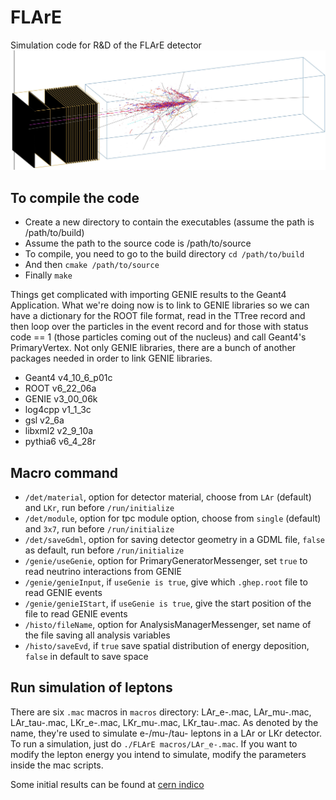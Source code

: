 # FLArE
Simulation code for R&D of the FLArE detector
![nutau evt display](./flare_nutau_evd.jpg)

## To compile the code
* Create a new directory to contain the executables (assume the path is /path/to/build)
* Assume the path to the source code is /path/to/source
* To compile, you need to go to the build directory `cd /path/to/build`
* And then `cmake /path/to/source`
* Finally `make`

Things get complicated with importing GENIE results to the Geant4 Application. What we're doing now is to link to GENIE libraries so we can have a dictionary for the ROOT file format, read in the TTree record and then loop over the particles in the event record and for those with status code == 1 (those particles coming out of the nucleus) and call Geant4's PrimaryVertex. Not only GENIE libraries, there are a bunch of another packages needed in order to link GENIE libraries. 
* Geant4 v4_10_6_p01c
* ROOT v6_22_06a
* GENIE v3_00_06k
* log4cpp v1_1_3c
* gsl v2_6a
* libxml2 v2_9_10a
* pythia6 v6_4_28r

## Macro command
* `/det/material`, option for detector material, choose from `LAr` (default) and `LKr`, run before `/run/initialize`
* `/det/module`, option for tpc module option, choose from `single` (default) and `3x7`, run before `/run/initialize`
* `/det/saveGdml`, option for saving detector geometry in a GDML file, `false` as default, run before `/run/initialize`
* `/genie/useGenie`, option for PrimaryGeneratorMessenger, set `true` to read neutrino interactions from GENIE
* `/genie/genieInput`, if `useGenie is true`, give which `.ghep.root` file to read GENIE events
* `/genie/genieIStart`, if `useGenie is true`, give the start position of the file to read GENIE events
* `/histo/fileName`, option for AnalysisManagerMessenger, set name of the file saving all analysis variables
* `/histo/saveEvd`, if `true` save spatial distribution of energy deposition, `false` in default to save space

## Run simulation of leptons
There are six `.mac` macros in `macros` directory: LAr_e-.mac, LAr_mu-.mac, LAr_tau-.mac, LKr_e-.mac, LKr_mu-.mac, LKr_tau-.mac.
As denoted by the name, they're used to simulate e-/mu-/tau- leptons in a LAr or LKr detector. To run a simulation, just do `./FLArE macros/LAr_e-.mac`.
If you want to modify the lepton energy you intend to simulate, modify the parameters inside the mac scripts.

Some initial results can be found at [cern indico](https://indico.cern.ch/event/1095064/contributions/4621162/attachments/2349156/4006611/20211118%40FLArEDetectorSimulation.pdf)
